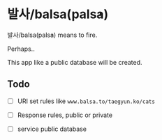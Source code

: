 # 발사/balsa(pals̕a)

발사/balsa(pals̕a) means to fire.

Perhaps..

This app like a public database will be created.

## Todo

- [ ] URI set rules like `www.balsa.to/taegyun.ko/cats`

- [ ] Response rules, public or private

- [ ] service public database
